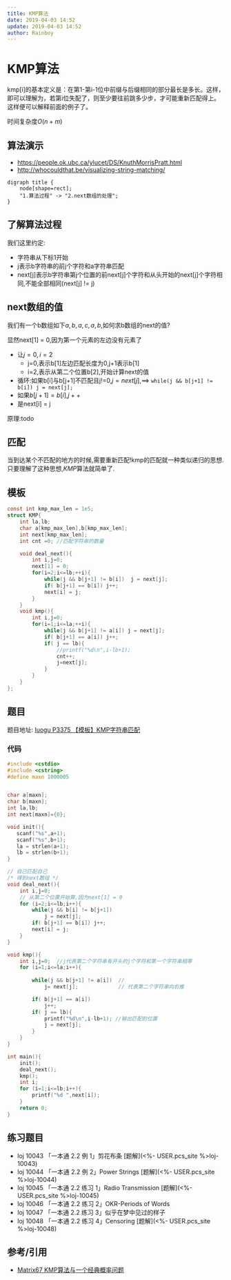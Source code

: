 ```yaml
---
title: KMP算法
date: 2019-04-03 14:52
update: 2019-04-03 14:52
author: Rainboy
---
```


# KMP算法

kmp[i]的基本定义是：在第1-第i-1位中前缀与后缀相同的部分最长是多长。这样，即可以理解为，若第i位失配了，则至少要往前跳多少步，才可能重新匹配得上。这样便可以解释前面的例子了。

时间复杂度$O(n+m)$

## 算法演示

 - https://people.ok.ubc.ca/ylucet/DS/KnuthMorrisPratt.html
 - http://whocouldthat.be/visualizing-string-matching/


```viz-dot
digraph title {
    node[shape=rect];
    "1.算法过程" -> "2.next数组的处理";
}
```

## 了解算法过程

我们这里约定:

 - 字符串从下标1开始
 - j表示b字符串的前j个字符和a字符串匹配
 - next[j]表示b字符串第j个位置的前next[j]个字符和从头开始的next[j]个字符相同,不能全部相同(next[j] != j)

## next数组的值

我们有一个b数组如下$a,b,a,c,a,b$,如何求b数组的next的值?

显然next[1] = 0,因为第一个元素的左边没有元素了

 - 让$j=0,i=2$
    - j=0,表示b[1]左边匹配长度为0,j+1表示b[1]
    - i=2,表示从第二个位置b[2],开始计算next的值
 - 循环:如果b[i]与b[j+1]不匹配且j!=0,$j=next[j]$,==> `while(j && b[j+1] != b[i]) j = next[j]; `
 - 如果$b[j+1]=b[i]$,$j++$
 - 是next[i] = j

原理:todo

## 匹配


当到达某个不匹配的地方的时候,需要重新匹配!kmp的匹配就一种类似递归的思想.只要理解了这种思想,$KMP$算法就简单了.


## 模板

<!-- template start -->
```c
const int kmp_max_len = 1e5;
struct KMP{
    int la,lb;
    char a[kmp_max_len],b[kmp_max_len];
    int next[kmp_max_len];
    int cnt =0; //匹配字符串的数量

    void deal_next(){
        int i,j=0;
        next[1] = 0;
        for(i=2;i<=lb;++i){
            while(j && b[j+1] != b[i])  j = next[j];
            if( b[j+1] == b[i]) j++;
            next[i] = j;
        }
    }
    void kmp(){
        int i,j=0;
        for(i=1;i<=la;++i){
            while(j && b[j+1] != a[i]) j = next[j];
            if( b[j+1] == a[i]) j++;
            if( j == lb){ 
                //printf("%d\n",i-lb+1); 
                cnt++;
                j=next[j];
            }
        }
    }
};
```
<!-- template end -->




## 题目

题目地址: [luogu P3375 【模板】KMP字符串匹配](https://www.luogu.org/problemnew/show/P3375)

### 代码

```c
#include <cstdio>
#include <cstring>
#define maxn 1000005


char a[maxn];
char b[maxn];
int la,lb;
int next[maxn]={0};

void init(){
   scanf("%s",a+1);
   scanf("%s",b+1);
   la = strlen(a+1);
   lb = strlen(b+1);
}

// 自己匹配自己
/* 得到next数组 */
void deal_next(){
    int i,j=0;
    // 从第二个位置开始算,因为next[1] = 0
    for (i=2;i<=lb;i++){
        while(j && b[i] != b[j+1])
            j = next[j];
        if( b[j+1] == b[i]) j++;
        next[i] = j;
    }
}

void kmp(){
    int i,j=0;  //j代表第二个字符串有开头的j个字符和第一个字符串相等
    for (i=1;i<=la;i++){
        
        while(j && b[j+1] != a[i])  //
            j= next[j];             // 代表第二个字符串向右推

        if( b[j+1] == a[i])
            j++;
        if( j == lb){
            printf("%d\n",i-lb+1); //输出匹配的位置
            j = next[j];
        }
    }
}

int main(){
    init();
    deal_next();
    kmp();
    int i;
    for (i=1;i<=lb;i++){
        printf("%d ",next[i]);
    }
    return 0;
}
```

## 练习题目

- loj 10043 「一本通 2.2 例 1」剪花布条 [题解](<%- USER.pcs_site %>loj-10043)
- loj 10044 「一本通 2.2 例 2」Power Strings [题解](<%- USER.pcs_site %>loj-10044)
- loj 10045 「一本通 2.2 练习 1」Radio Transmission [题解](<%- USER.pcs_site %>loj-10045)
- loj 10046 「一本通 2.2 练习 2」OKR-Periods of Words
- loj 10047 「一本通 2.2 练习 3」似乎在梦中见过的样子
- loj 10048 「一本通 2.2 练习 4」Censoring [题解](<%- USER.pcs_site %>loj-10048)


## 参考/引用

 - [Matrix67 KMP算法与一个经典概率问题](http://www.matrix67.com/blog/archives/366)
